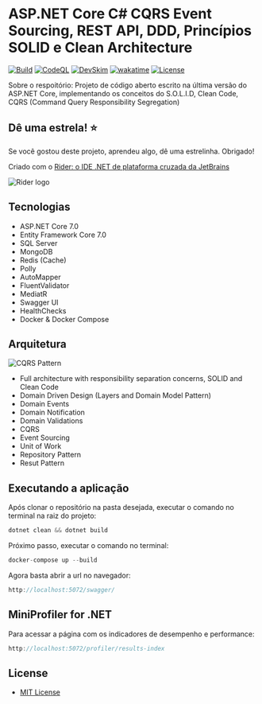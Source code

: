 # ASP.NET Core C# CQRS Event Sourcing, REST API, DDD, Princípios SOLID e Clean Architecture

[![Build](https://github.com/jeangatto/ASP.NET-Core-API-CQRS-EVENT-DDD-SOLID/actions/workflows/dotnet.yml/badge.svg)](https://github.com/jeangatto/ASP.NET-Core-API-CQRS-EVENT-DDD-SOLID/actions/workflows/dotnet.yml)
[![CodeQL](https://github.com/jeangatto/ASP.NET-Core-API-CQRS-EVENT-DDD-SOLID/actions/workflows/codeql-analysis.yml/badge.svg)](https://github.com/jeangatto/ASP.NET-Core-API-CQRS-EVENT-DDD-SOLID/actions/workflows/codeql-analysis.yml)
[![DevSkim](https://github.com/jeangatto/ASP.NET-Core-API-CQRS-EVENT-DDD-SOLID/actions/workflows/devskim-analysis.yml/badge.svg)](https://github.com/jeangatto/ASP.NET-Core-API-CQRS-EVENT-DDD-SOLID/actions/workflows/devskim-analysis.yml)
[![wakatime](https://wakatime.com/badge/github/jeangatto/ASP.NET-Core-API-CQRS-EVENT-DDD-SOLID.svg)](https://wakatime.com/badge/github/jeangatto/ASP.NET-Core-API-CQRS-EVENT-DDD-SOLID)
[![License](https://img.shields.io/github/license/jeangatto/ASP.NET-Core-API-CQRS-EVENT-DDD-SOLID.svg)](LICENSE)

Sobre o respoitório:
Projeto de código aberto escrito na última versão do ASP.NET Core, implementando os conceitos do S.O.L.I.D, Clean Code,
CQRS (Command Query Responsibility Segregation)

## Dê uma estrela! ⭐

Se você gostou deste projeto, aprendeu algo, dê uma estrelinha. Obrigado!

Criado com o [Rider: o IDE .NET de plataforma cruzada da JetBrains](https://www.jetbrains.com/pt-br/rider/)

![Rider logo](https://resources.jetbrains.com/storage/products/company/brand/logos/Rider_icon.svg)

## **Tecnologias**

* ASP.NET Core 7.0
* Entity Framework Core 7.0
* SQL Server
* MongoDB
* Redis (Cache)
* Polly
* AutoMapper
* FluentValidator
* MediatR
* Swagger UI
* HealthChecks
* Docker & Docker Compose

## **Arquitetura**

![CQRS Pattern](https://raw.githubusercontent.com/jeangatto/ASP.NET-Core-API-CQRS-EVENT-DDD-SOLID/main/img/cqrs-pattern.png "CQRS Pattern")

* Full architecture with responsibility separation concerns, SOLID and Clean Code
* Domain Driven Design (Layers and Domain Model Pattern)
* Domain Events
* Domain Notification
* Domain Validations
* CQRS
* Event Sourcing
* Unit of Work
* Repository Pattern
* Resut Pattern

## Executando a aplicação

Após clonar o repositório na pasta desejada, executar o comando no terminal na raiz do projeto:

```csharp
dotnet clean && dotnet build
```

Próximo passo, executar o comando no terminal:

```csharp
docker-compose up --build
```

Agora basta abrir a url no navegador:

```csharp
http://localhost:5072/swagger/
```

## MiniProfiler for .NET

Para acessar a página com os indicadores de desempenho e performance:

```csharp
http://localhost:5072/profiler/results-index
```

## License

* [MIT License](https://github.com/jeangatto/ASP.NET-Core-API-CQRS-EVENT-DDD-SOLID/blob/main/LICENSE)
